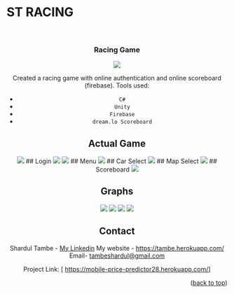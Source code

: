 
# ST RACING


<!-- PROJECT LOGO -->
<br />
<div align="center">
   

</div>
    
  </a><div align="center">
  <h3 align="center">Racing Game</h3>
 <img src="https://github.com/shardul28/carracing2810/blob/master/unknown.png"/>

Created a racing game with online authentication and online scoreboard (firebase).
Tools used:
-  `C#`
-  `Unity`
-  `Firebase`
-  `dream.lo Scoreboard`
## Actual Game
 <img src="https://github.com/shardul28/carracing2810/blob/master/unknown.png" />
## Login
  <img src="https://github.com/shardul28/carracing2810/blob/master/image-027.jpg" />
  <img src="https://github.com/shardul28/carracing2810/blob/master/image-028.jpg" />
## Menu
  <img src="https://github.com/shardul28/carracing2810/blob/master/image-030.jpg" />
## Car Select
 <img src="https://github.com/shardul28/carracing2810/blob/master/asdasdsa%20-%20Copy.png" />
## Map Select
 <img src="https://github.com/shardul28/carracing2810/blob/master/image-031.jpg" />
## Scoreboard
 <img src="https://github.com/shardul28/carracing2810/blob/master/asdasdsa%20-%20Copy.png" />
  
 ## Graphs
 <img src="https://github.com/shardul28/carracing2810/blob/master/image-025.jpg" />
 <img src="https://github.com/shardul28/carracing2810/blob/master/image-026.jpg" />
 <img src="https://github.com/shardul28/carracing2810/blob/master/image-017.jpg" />
 <img src="https://github.com/shardul28/carracing2810/blob/master/image-016.jpg" />
   
  
   

<!-- CONTACT -->
## Contact

  Shardul Tambe - <a href="https://www.linkedin.com/in/shardul-tambe-300ab4223/">My Linkedin</a> 
  My website - <a href="https://tambe.herokuapp.com/">https://tambe.herokuapp.com/</a>
  Email- tambeshardul@gmail.com
  

  Project Link: [ <a href="https://mobile-price-predictor28.herokuapp.com/">https://mobile-price-predictor28.herokuapp.com/</a>]

<p align="right">(<a href="#top">back to top</a>)</p>

